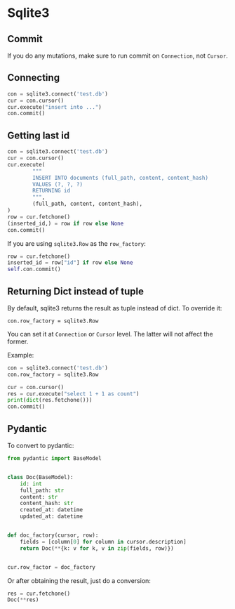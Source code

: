 # Sqlite3


## Commit


If you do any mutations, make sure to run commit on `Connection`, not `Cursor`.


## Connecting

```python
con = sqlite3.connect('test.db')
cur = con.cursor()
cur.execute("insert into ...")
con.commit()
```

## Getting last id

```python
con = sqlite3.connect('test.db')
cur = con.cursor()
cur.execute(
		"""
		INSERT INTO documents (full_path, content, content_hash)
		VALUES (?, ?, ?)
		RETURNING id
		""",
		(full_path, content, content_hash),
)
row = cur.fetchone()
(inserted_id,) = row if row else None
con.commit()
```

If you are using `sqlite3.Row` as the `row_factory`:

```python
row = cur.fetchone()
inserted_id = row["id"] if row else None
self.con.commit()
```


## Returning Dict instead of tuple


By default, sqlite3 returns the result as tuple instead of dict. To override it:

```
con.row_factory = sqlite3.Row
```

You can set it at `Connection` or `Cursor` level.
The latter will not affect the former.

Example:

```python
con = sqlite3.connect('test.db')
con.row_factory = sqlite3.Row

cur = con.cursor()
res = cur.execute("select 1 + 1 as count")
print(dict(res.fetchone()))
con.commit()
```

## Pydantic

To convert to pydantic:

```python
from pydantic import BaseModel


class Doc(BaseModel):
    id: int
    full_path: str
    content: str
    content_hash: str
    created_at: datetime
    updated_at: datetime


def doc_factory(cursor, row):
    fields = [column[0] for column in cursor.description]
    return Doc(**{k: v for k, v in zip(fields, row)})


cur.row_factor = doc_factory
```

Or after obtaining the result, just do a conversion:
```python
res = cur.fetchone()
Doc(**res)
```
